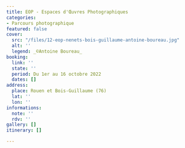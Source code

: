 ```yaml
---
title: EOP - Espaces d'Œuvres Photographiques
categories:
- Parcours photographique
featured: false
cover:
  src: "/files/12-eop-nenets-bois-guillaume-antoine-boureau.jpg"
  alt: ''
  legend: _©Antoine Boureau_
booking:
  link: ''
  state: ''
  period: Du 1er au 16 octobre 2022
  dates: []
address:
  place: Rouen et Bois-Guillaume (76)
  lat: ''
  lon: ''
informations:
  note: ''
  rdv: ''
gallery: []
itinerary: []

---
```

